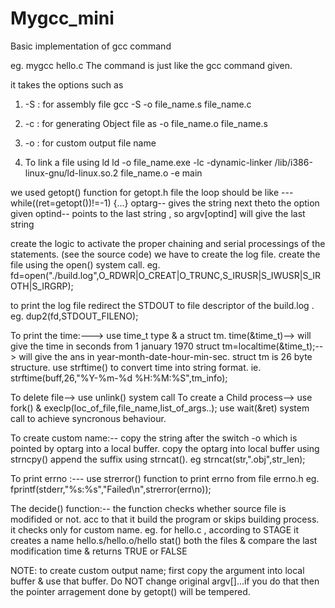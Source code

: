 # Mygcc_mini
Basic implementation of gcc command

eg.   mygcc hello.c
The command is just like the gcc command given.

it takes the options such as 
  1) -S : for assembly file
          gcc -S -o file_name.s file_name.c
  2) -c  : for generating Object file
          as -o  file_name.o file_name.s
  3) -o  : for custom output file name
  
  4) To link a file using ld
      ld -o file_name.exe -lc -dynamic-linker /lib/i386-linux-gnu/ld-linux.so.2 file_name.o -e main
      
 we used getopt() function for getopt.h file
    the loop should be like ---  while((ret=getopt())!=-1)  {...}
    optarg-- gives the string next theto the option given
    optind-- points to the last string , so argv[optind] will give the last string
    
 create the logic to activate the proper chaining and serial processings of the statements. (see the source code)
  we have to create the log file. create the file using the open() system call.
  eg.  fd=open("./build.log",O_RDWR|O_CREAT|O_TRUNC,S_IRUSR|S_IWUSR|S_IROTH|S_IRGRP);
  
  to print the log file redirect the STDOUT to file descriptor of the build.log .
     eg.   dup2(fd,STDOUT_FILENO);
  
  To print the time:--->
   use time_t type & a struct tm.
   time(&time_t)--> will give the time in seconds from 1 january 1970
   struct tm=localtime(&time_t);--> will give the ans in year-month-date-hour-min-sec. struct tm is 26 byte structure.
   use strftime() to convert time into string format. ie.  strftime(buff,26,"%Y-%m-%d %H:%M:%S",tm_info);

To delete file--> use unlink() system call
To create a Child process--> use fork() & execlp(loc_of_file,file_name,list_of_args..);
use wait(&ret) system call to achieve syncronous behaviour.

To create custom name:--
                  copy the string after the switch -o which is pointed by optarg into a local buffer.
                  copy the optarg into local buffer using strncpy()
                  append the suffix using strncat(). eg strncat(str,".obj",str_len);
                  
To print errno :---
                use strerror() function to print errno from file errno.h
                eg. fprintf(stderr,"%s:%s","Failed\n",strerror(errno));

The decide() function:--
			the function checks whether source file is modifided or not. acc to that it build the program or skips building process.
			it checks only for custom name. eg. for hello.c , according to STAGE it creates a name hello.s/hello.o/hello
			stat() both the files & compare the last modification time & returns TRUE or FALSE

NOTE: to create custom output name; first copy the argument into local buffer & use that buffer.
      Do NOT change original argv[]...if you do that then the pointer arragement done by getopt() will be tempered.
 
   
  

